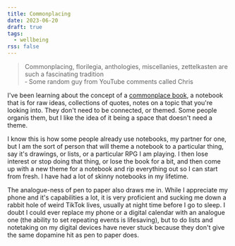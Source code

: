 ```yaml
---
title: Commonplacing
date: 2023-06-20
draft: true
tags:
  - wellbeing
rss: false
---
```


> Commonplacing, florilegia, anthologies, miscellanies, zettelkasten are such a fascinating tradition<br>
> &dash; Some random guy from YouTube comments called Chris

I've been learning about the concept of a [commonplace book](https://en.wikipedia.org/wiki/Commonplace_book), a notebook that is for raw ideas, collections of quotes, notes on a topic that you're looking into. They don't need to be connected, or themed. Some people organis them, but I like the idea of it being a space that doesn't need a theme.

I know this is how some people already use notebooks, my partner for one, but I am the sort of person that will theme a notebook to a particular thing, say it's drawings, or lists, or a particular RPG I am playing. I then lose interest or stop doing that thing, or lose the book for a bit, and then come up with a new theme for a notebook and rip everything out so I can start from fresh. I have had a lot of skinny notebooks in my lifetime.

The analogue-ness of pen to paper also draws me in. While I appreciate my phone and it's capabilities a lot, it is very proficient and sucking me down a rabbit hole of weird TikTok lives, usually at night time before I go to sleep. I doubt I could ever replace my phone or a digital calendar with an analogue one (the ability to set repeating events is lifesaving), but to do lists and notetaking on my digital devices have never stuck because they don't give the same dopamine hit as pen to paper does.